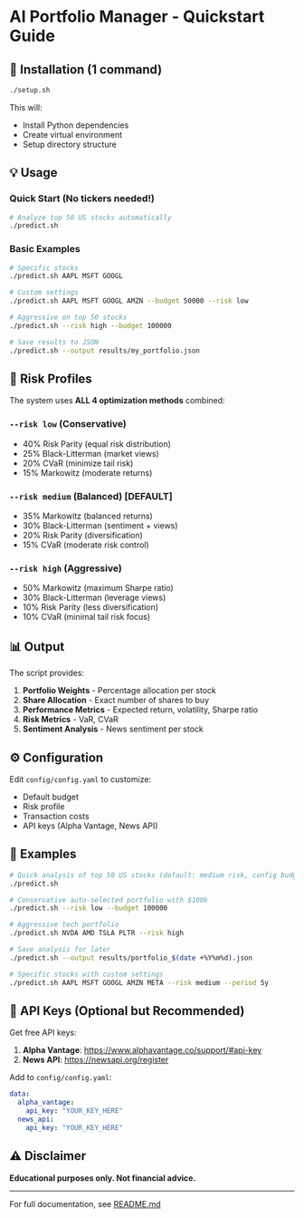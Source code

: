 # AI Portfolio Manager - Quickstart Guide

## 🚀 Installation (1 command)

```bash
./setup.sh
```

This will:
- Install Python dependencies
- Create virtual environment
- Setup directory structure

## 💡 Usage

### Quick Start (No tickers needed!)
```bash
# Analyze top 50 US stocks automatically
./predict.sh
```

### Basic Examples
```bash
# Specific stocks
./predict.sh AAPL MSFT GOOGL

# Custom settings
./predict.sh AAPL MSFT GOOGL AMZN --budget 50000 --risk low

# Aggressive on top 50 stocks
./predict.sh --risk high --budget 100000

# Save results to JSON
./predict.sh --output results/my_portfolio.json
```

## 🎯 Risk Profiles

The system uses **ALL 4 optimization methods** combined:

### `--risk low` (Conservative)
- 40% Risk Parity (equal risk distribution)
- 25% Black-Litterman (market views)
- 20% CVaR (minimize tail risk)
- 15% Markowitz (moderate returns)

### `--risk medium` (Balanced) **[DEFAULT]**
- 35% Markowitz (balanced returns)
- 30% Black-Litterman (sentiment + views)
- 20% Risk Parity (diversification)
- 15% CVaR (moderate risk control)

### `--risk high` (Aggressive)
- 50% Markowitz (maximum Sharpe ratio)
- 30% Black-Litterman (leverage views)
- 10% Risk Parity (less diversification)
- 10% CVaR (minimal tail risk focus)

## 📊 Output

The script provides:
1. **Portfolio Weights** - Percentage allocation per stock
2. **Share Allocation** - Exact number of shares to buy
3. **Performance Metrics** - Expected return, volatility, Sharpe ratio
4. **Risk Metrics** - VaR, CVaR
5. **Sentiment Analysis** - News sentiment per stock

## ⚙️ Configuration

Edit `config/config.yaml` to customize:
- Default budget
- Risk profile
- Transaction costs
- API keys (Alpha Vantage, News API)

## 📝 Examples

```bash
# Quick analysis of top 50 US stocks (default: medium risk, config budget)
./predict.sh

# Conservative auto-selected portfolio with $100k
./predict.sh --risk low --budget 100000

# Aggressive tech portfolio
./predict.sh NVDA AMD TSLA PLTR --risk high

# Save analysis for later
./predict.sh --output results/portfolio_$(date +%Y%m%d).json

# Specific stocks with custom settings
./predict.sh AAPL MSFT GOOGL AMZN META --risk medium --period 5y
```

## 🔐 API Keys (Optional but Recommended)

Get free API keys:
1. **Alpha Vantage**: https://www.alphavantage.co/support/#api-key
2. **News API**: https://newsapi.org/register

Add to `config/config.yaml`:
```yaml
data:
  alpha_vantage:
    api_key: "YOUR_KEY_HERE"
  news_api:
    api_key: "YOUR_KEY_HERE"
```

## ⚠️ Disclaimer

**Educational purposes only. Not financial advice.**

---

For full documentation, see [README.md](README.md)

